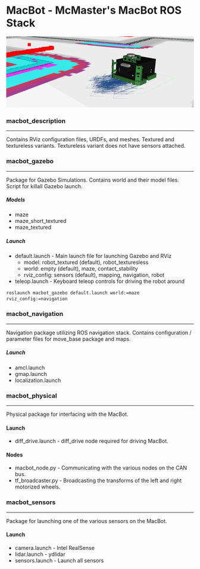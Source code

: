 # MacBot - McMaster's MacBot ROS Stack

![macbot_rviz](macbot_images/macbot_rviz.png)

### macbot_description
---
Contains RViz configuration files, URDFs, and meshes. Textured and textureless variants. Textureless variant does not have sensors attached. 

### macbot_gazebo
---
Package for Gazebo Simulations. Contains world and their model files. Script for killall Gazebo launch.

##### Models
* maze
* maze_short_textured
* maze_textured

##### Launch 
* default.launch - Main launch file for launching Gazebo and RViz
    - model: robot_textured (default), robot_texturesless
    - world: empty (default), maze, contact_stability
    - rviz_config: sensors (default), mapping, navigation, robot
* teleop.launch - Keyboard teleop controls for driving the robot around

```
roslaunch macbot_gazebo default.launch world:=maze rviz_config:=navigation
```

### macbot_navigation
---
Navigation package utilizing ROS navigation stack. Contains configuration / parameter files for move_base package and maps.

##### Launch
* amcl.launch
* gmap.launch
* localization.launch

### macbot_physical
---
Physical package for interfacing with the MacBot. 

#### Launch
* diff_drive.launch - diff_drive node required for driving MacBot.

#### Nodes
* macbot_node.py - Communicating with the various nodes on the CAN bus.
* tf_broadcaster.py - Broadcasting the transforms of the left and right motorized wheels. 

### macbot_sensors
---
Package for launching one of the various sensors on the MacBot. 

#### Launch
* camera.launch - Intel RealSense
* lidar.launch - ydlidar
* sensors.launch - Launch all sensors

